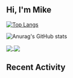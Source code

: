 <h2 color="#bd93f9">Hi, I'm Mike</h2>

[![Top Langs](https://github-readme-stats.vercel.app/api/top-langs/?username=lmk123568)](https://github.com/anuraghazra/github-readme-stats)

![Anurag's GitHub stats](https://github-readme-stats.vercel.app/api?username=lmk123568&show_icons=true&theme=dracula)


<a href="https://github.com/anuraghazra/github-readme-stats">
  <img align="center" src="https://github-readme-stats.vercel.app/api/pin/?username=lmk123568&repo=github-readme-stats" />
</a>
<a href="https://github.com/anuraghazra/convoychat">
  <img align="center" src="https://github-readme-stats.vercel.app/api/pin/?username=lmk123568&repo=convoychat" />
</a>


<h2 color="#ffb86c">Recent Activity</h2>
